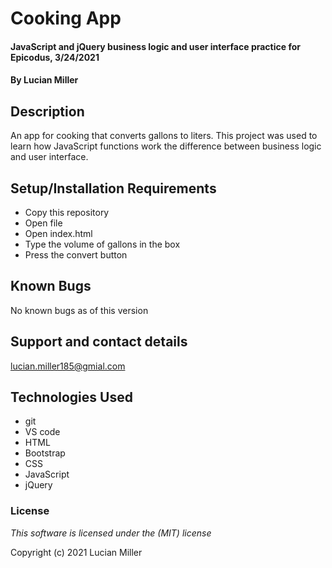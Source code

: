 # Cooking App

#### JavaScript and jQuery business logic and user interface practice for Epicodus, 3/24/2021

#### By Lucian Miller

## Description

An app for cooking that converts gallons to liters. This project was used to learn how JavaScript functions work the difference between business logic and user interface.

## Setup/Installation Requirements

* Copy this repository
* Open file
* Open index.html
* Type the volume of gallons in the box
* Press the convert button

## Known Bugs

No known bugs as of this version

## Support and contact details

lucian.miller185@gmial.com

## Technologies Used

* git
* VS code
* HTML
* Bootstrap
* CSS
* JavaScript
* jQuery

### License

*This software is licensed under the (MIT) license*

Copyright (c) 2021 Lucian Miller
